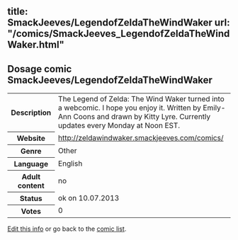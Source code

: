title: SmackJeeves/LegendofZeldaTheWindWaker
url: "/comics/SmackJeeves_LegendofZeldaTheWindWaker.html"
---
Dosage comic SmackJeeves/LegendofZeldaTheWindWaker
-----------------------------------------

<p id="msg"></p>
<script type="text/javascript">
if (window.location.search === '?edit_info_mail=sent_ok') {
  var elem = document.getElementById("msg");
  elem.innerHTML = 'Edited information sucessfully sent for review, which is usually done daily. Thanks!';
  elem.className = 'ok';
}
</script>
<table class="comicinfo">
<tr>
<th>Description</th><td>The Legend of Zelda: The Wind Waker turned into a webcomic. I hope you enjoy it. Written by Emily-Ann Coons and drawn by Kitty Lyre. Currently updates every Monday at Noon EST.</td>
</tr>
<tr>
<th>Website</th><td><a href="http://zeldawindwaker.smackjeeves.com/comics/">http://zeldawindwaker.smackjeeves.com/comics/</a></td>
</tr>
<tr>
<th>Genre</th><td>Other</td>
</tr>
<tr>
<th>Language</th><td>English</td>
</tr>
<tr>
<th>Adult content</th><td>no</td>
</tr>
<tr>
<th>Status</th><td>ok on 10.07.2013</td>
</tr>
<tr>
<th>Votes</th><td>0</td>
</tr>
</table>

[Edit this info](SmackJeeves_LegendofZeldaTheWindWaker_edit.html) or go back to the [comic list](../comic-index.html).
